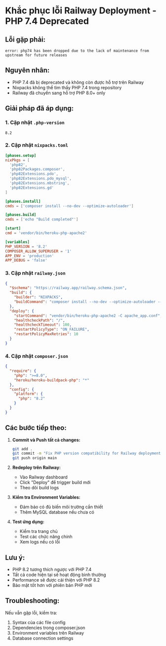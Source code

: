 # Khắc phục lỗi Railway Deployment - PHP 7.4 Deprecated

## Lỗi gặp phải:
```
error: php74 has been dropped due to the lack of maintenance from upstream for future releases
```

## Nguyên nhân:
- PHP 7.4 đã bị deprecated và không còn được hỗ trợ trên Railway
- Nixpacks không thể tìm thấy PHP 7.4 trong repository
- Railway đã chuyển sang hỗ trợ PHP 8.0+ only

## Giải pháp đã áp dụng:

### 1. Cập nhật `.php-version`
```
8.2
```

### 2. Cập nhật `nixpacks.toml`
```toml
[phases.setup]
nixPkgs = [
  'php82', 
  'php82Packages.composer', 
  'php82Extensions.pdo', 
  'php82Extensions.pdo_mysql', 
  'php82Extensions.mbstring', 
  'php82Extensions.gd'
]

[phases.install]
cmds = ['composer install --no-dev --optimize-autoloader']

[phases.build]
cmds = ['echo "Build completed"']

[start]
cmd = 'vendor/bin/heroku-php-apache2'

[variables]
PHP_VERSION = '8.2'
COMPOSER_ALLOW_SUPERUSER = '1'
APP_ENV = 'production'
APP_DEBUG = 'false'
```

### 3. Cập nhật `railway.json`
```json
{
  "$schema": "https://railway.app/railway.schema.json",
  "build": {
    "builder": "NIXPACKS",
    "buildCommand": "composer install --no-dev --optimize-autoloader --no-interaction"
  },
  "deploy": {
    "startCommand": "vendor/bin/heroku-php-apache2 -C apache_app.conf",
    "healthcheckPath": "/",
    "healthcheckTimeout": 100,
    "restartPolicyType": "ON_FAILURE",
    "restartPolicyMaxRetries": 10
  }
}
```

### 4. Cập nhật `composer.json`
```json
{
  "require": {
    "php": ">=8.0",
    "heroku/heroku-buildpack-php": "*"
  },
  "config": {
    "platform": {
      "php": "8.2"
    }
  }
}
```

## Các bước tiếp theo:

1. **Commit và Push tất cả changes:**
   ```bash
   git add .
   git commit -m "Fix PHP version compatibility for Railway deployment"
   git push origin main
   ```

2. **Redeploy trên Railway:**
   - Vào Railway dashboard
   - Click "Deploy" để trigger build mới
   - Theo dõi build logs

3. **Kiểm tra Environment Variables:**
   - Đảm bảo có đủ biến môi trường cần thiết
   - Thêm MySQL database nếu chưa có

4. **Test ứng dụng:**
   - Kiểm tra trang chủ
   - Test các chức năng chính
   - Xem logs nếu có lỗi

## Lưu ý:
- PHP 8.2 tương thích ngược với PHP 7.4
- Tất cả code hiện tại sẽ hoạt động bình thường
- Performance sẽ được cải thiện với PHP 8.2
- Bảo mật tốt hơn với phiên bản PHP mới

## Troubleshooting:
Nếu vẫn gặp lỗi, kiểm tra:
1. Syntax của các file config
2. Dependencies trong composer.json
3. Environment variables trên Railway
4. Database connection settings